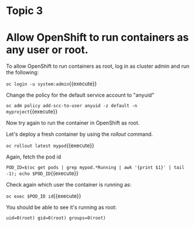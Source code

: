 # Topic 3

# Allow OpenShift to run containers as any user or root.

To allow OpenShift to run containers as root, log in as cluster admin and run the following:

``oc login -u system:admin``{{execute}}

Change the policy for the default service account to "anyuid"

``oc adm policy add-scc-to-user anyuid -z default -n myproject``{{execute}}

Now try again to run the container in OpenShift as root.

Let's deploy a fresh container by using the _rollout_ command.

``oc rollout latest mypod``{{execute}}

Again, fetch the pod id

``POD_ID=$(oc get pods | grep mypod.*Running | awk '{print $1}' | tail -1); echo $POD_ID``{{execute}}

Check again which user the container is running as:

``oc exec $POD_ID id``{{execute}}

You should be able to see it's running as root:

```
uid=0(root) gid=0(root) groups=0(root)
```
